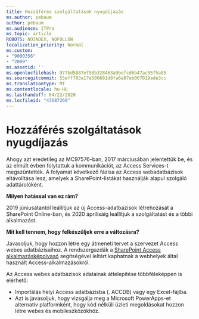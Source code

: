 ```yaml
---
title: Hozzáférés szolgáltatások nyugdíjazás
ms.author: pebaum
author: pebaum
ms.audience: ITPro
ms.topic: article
ROBOTS: NOINDEX, NOFOLLOW
localization_priority: Normal
ms.custom:
- "9000356"
- "2009"
ms.assetid: ''
ms.openlocfilehash: 977bd5887ef58b328463a9befcd6b47ac55f5a85
ms.sourcegitcommit: 55eff703a17e500681d8fa6a87eb067019ade3cc
ms.translationtype: MT
ms.contentlocale: hu-HU
ms.lasthandoff: 04/22/2020
ms.locfileid: "43687260"
---
```

# <a name="access-services-retirement"></a>Hozzáférés szolgáltatások nyugdíjazás

Ahogy azt eredetileg az MC97576-ban, 2017 márciusában jelentettük be, és az elmúlt évben folytattuk a kommunikációt, az Access Services-t megszüntették. A folyamat következő fázisa az Access webadatbázisok eltávolítása lesz, amelyek a SharePoint-listákat használják alapul szolgáló adattárolóként.

**Milyen hatással van ez rám?**

2019 júniusátantól leállítjuk az új Access-adatbázisok létrehozását a SharePoint Online-ban, és 2020 áprilisáig leállítjuk a szolgáltatást és a többi alkalmazást.

**Mit kell tennem, hogy felkészüljek erre a változásra?**

Javasoljuk, hogy hozzon létre egy átmeneti tervet a szervezet Access webes adatbázisaihoz. A rendszergazdák a [SharePoint Access alkalmazásképolvasó](https://github.com/SharePoint/PnP-Tools/tree/master/Solutions/SharePoint.AccessApp.Scanner) segítségével leltárt kaphatnak a webhelyek által használt Access-alkalmazásokról.

Az Access webes adatbázisok adatainak áttelepítése többféleképpen is elérhető:

- Importálás helyi Access adatbázisba (. ACCDB) vagy egy Excel-fájlba.
- Azt is javasoljuk, hogy vizsgálja meg a Microsoft PowerApps-et alternatív platformként, hogy kód nélküli üzleti megoldásokat hozzon létre webes és mobileszközökhöz.